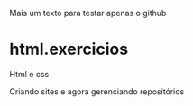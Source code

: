 Mais um texto para testar apenas o github

# html.exercicios
 Html e css


Criando sites e agora gerenciando repositórios